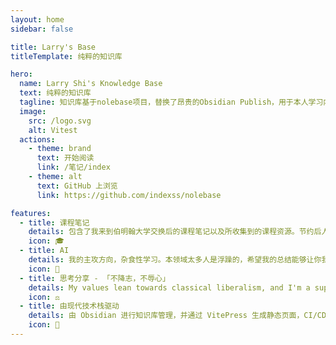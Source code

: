 ```yaml
---
layout: home
sidebar: false

title: Larry's Base
titleTemplate: 纯粹的知识库

hero:
  name: Larry Shi's Knowledge Base
  text: 纯粹的知识库
  tagline: 知识库基于nolebase项目，替换了昂贵的Obsidian Publish，用于本人学习内容的记录。
  image:
    src: /logo.svg
    alt: Vitest
  actions:
    - theme: brand
      text: 开始阅读
      link: /笔记/index
    - theme: alt
      text: GitHub 上浏览
      link: https://github.com/indexss/nolebase

features:
  - title: 课程笔记
    details: 包含了我来到伯明翰大学交换后的课程笔记以及所收集到的课程资源。节约后人时间，让我们专心于自己感兴趣的事情。
    icon: 🎓
  - title: AI
    details: 我的主攻方向，杂食性学习。本领域太多人是浮躁的，希望我的总结能够让你我更扎实一点。
    icon: 🤖
  - title: 思考分享 - 「不降志，不辱心」
    details: My values lean towards classical liberalism, and I'm a supporter of an AI-assisted market. There’s no conflict in that. Open to debate!
    icon: ⚖️
  - title: 由现代技术栈驱动
    details: 由 Obsidian 进行知识库管理，并通过 VitePress 生成静态页面，CI/CD 部署 Vercel。
    icon: 🚀
---
```


<HomePage />
